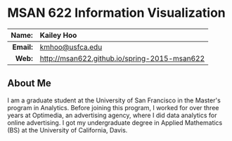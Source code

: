 
MSAN 622 Information Visualization
==================================

|  **Name:** | Kailey Hoo           |
|-----------:|:-----------------------|
| **Email:** | <kmhoo@usfca.edu> |
|   **Web:** | <http://msan622.github.io/spring-2015-msan622> |

## About Me ##

I am a graduate student at the University of San Francisco in the Master's program in Analytics. Before joining this program, I worked for over three years at Optimedia, an advertising agency, where I did data analytics for online advertising. I got my undergraduate degree in Applied Mathematics (BS) at the University of California, Davis.
